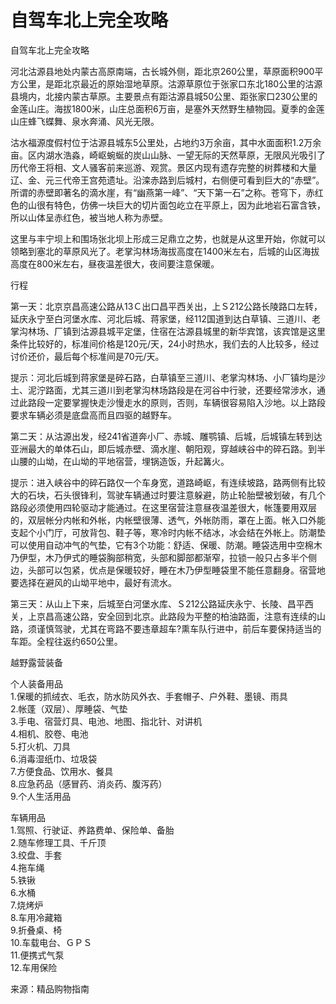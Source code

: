 # 自驾车北上完全攻略  
自驾车北上完全攻略  
  
河北沽源县地处内蒙古高原南端，古长城外侧，距北京260公里，草原面积900平方公里，是距北京最近的原始湿地草原。沽源草原位于张家口东北180公里的沽源县境内，北接内蒙古草原。主要景点有距沽源县城50公里、距张家口230公里的金莲山庄。海拔1800米，山庄总面积6万亩，是塞外天然野生植物园。夏季的金莲山庄蜂飞蝶舞、泉水奔涌、风光无限。  
  
沽水福源度假村位于沽源县城东5公里处，占地约3万余亩，其中水面面积1.2万余亩。区内湖水浩淼，崎岖蜿蜒的炭山山脉、一望无际的天然草原，无限风光吸引了历代帝王将相、文人骚客前来巡游、观赏。景区内现有遗存完整的树葬楼和大量辽、金、元三代帝王宫苑遗址。沿滦赤路到后城村，右侧便可看到巨大的“赤壁”。所谓的赤壁即著名的滴水崖，有“幽燕第一峰”、“天下第一石”之称。苍穹下，赤红色的山很有特色，仿佛一块巨大的切片面包屹立在平原上，因为此地岩石富含铁，所以山体呈赤红色，被当地人称为赤壁。  
  
这里与丰宁坝上和围场张北坝上形成三足鼎立之势，也就是从这里开始，你就可以领略到塞北的草原风光了。老掌沟林场海拔高度在1400米左右，后城的山区海拔高度在800米左右，昼夜温差很大，夜间要注意保暖。  
  
行程  
  
第一天：北京京昌高速公路从13Ｃ出口昌平西关出，上Ｓ212公路长陵路口左转，延庆永宁至白河堡水库、河北后城、蒋家堡，经112国道到达白草镇、三道川、老掌沟林场、厂镇到沽源县城平定堡，住宿在沽源县城里的新华宾馆，该宾馆是这里条件比较好的，标准间价格是120元/天，24小时热水，我们去的人比较多，经过讨价还价，最后每个标准间是70元/天。  
  
提示：河北后城到蒋家堡是碎石路，白草镇至三道川、老掌沟林场、小厂镇均是沙土、泥泞路面，尤其三道川到老掌沟林场路段是在河谷中行驶，还要经常涉水，通过此路段一定要掌握快走沙慢走水的原则，否则，车辆很容易陷入沙地。以上路段要求车辆必须是底盘高而且四驱的越野车。  
  
第二天：从沽源出发，经241省道奔小厂、赤城、雕鹗镇、后城，后城镇左转到达亚洲最大的单体石山，即后城赤壁、滴水崖、朝阳观，穿越峡谷中的碎石路。到半山腰的山坳，在山坳的平地宿营，埋锅造饭，升起篝火。  
  
提示：进入峡谷中的碎石路仅一个车身宽，道路崎岖，有连续坡路，路两侧有比较大的石块，石头很锋利，驾驶车辆通过时要注意躲避，防止轮胎壁被划破，有几个路段必须使用四轮驱动才能通过。在这里宿营注意昼夜温差很大，帐篷要用双层的，双层帐分内帐和外帐，内帐壁很薄、透气，外帐防雨，罩在上面。帐入口外能支起个小门厅，可放背包、鞋子等，寒冷时内帐不结冰，冰会结在外帐上。防潮垫可以使用自动冲气的气垫，它有3个功能：舒适、保暖、防潮。睡袋选用中空棉木乃伊型，木乃伊式的睡袋胸部稍宽，头部和脚部都渐窄，拉锁一般只占多半个侧边，头部可以包紧，优点是保暖较好，睡在木乃伊型睡袋里不能任意翻身。宿营地要选择在避风的山坳平地中，最好有流水。  
  
第三天：从山上下来，后城至白河堡水库、Ｓ212公路延庆永宁、长陵、昌平西关，上京昌高速公路，安全回到北京。此路段为平整的柏油路面，注意有连续的山路，须谨慎驾驶，尤其在弯路不要违章超车?熏车队行进中，前后车要保持适当的车距。全程往返约650公里。  
  
越野露营装备  
  
个人装备用品  
1.保暖的抓绒衣、毛衣，防水防风外衣、手套帽子、户外鞋、墨镜、雨具  
2.帐蓬（双层）、厚睡袋、气垫  
3.手电、宿营灯具、电池、地图、指北针、对讲机  
4.相机、胶卷、电池  
5.打火机、刀具  
6.消毒湿纸巾、垃圾袋  
7.方便食品、饮用水、餐具  
8.应急药品（感冒药、消炎药、腹泻药）  
9.个人生活用品  
  
车辆用品  
1.驾照、行驶证、养路费单、保险单、备胎  
2.随车修理工具、千斤顶  
3.绞盘、手套  
4.拖车绳  
5.铁锹  
6.水桶  
7.烧烤炉  
8.车用冷藏箱  
9.折叠桌、椅  
10.车载电台、ＧＰＳ  
11.便携式气泵  
12.车用保险  
  
来源：精品购物指南  
